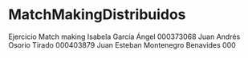 # MatchMakingDistribuidos
Ejercicio Match making 
Isabela García Ángel 000373068
Juan Andrés Osorio Tirado 000403879
Juan Esteban Montenegro Benavides 000
